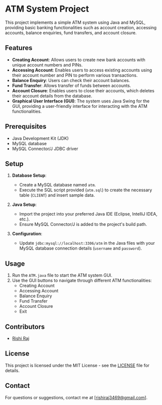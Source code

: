 # ATM System Project

This project implements a simple ATM system using Java and MySQL, providing basic banking functionalities such as account creation, accessing accounts, balance enquiries, fund transfers, and account closure.

## Features

- **Creating Account**: Allows users to create new bank accounts with unique account numbers and PINs.
- **Accessing Account**: Enables users to access existing accounts using their account number and PIN to perform various transactions.
- **Balance Enquiry**: Users can check their account balances.
- **Fund Transfer**: Allows transfer of funds between accounts.
- **Account Closure**: Enables users to close their accounts, which deletes their account details from the database.
- **Graphical User Interface (GUI)**: The system uses Java Swing for the GUI, providing a user-friendly interface for interacting with the ATM functionalities.

## Prerequisites

- Java Development Kit (JDK)
- MySQL database
- MySQL Connector/J JDBC driver

## Setup

1. **Database Setup**:
   - Create a MySQL database named `atm`.
   - Execute the SQL script provided (`atm.sql`) to create the necessary table (`CLIENT`) and insert sample data.

2. **Java Setup**:
   - Import the project into your preferred Java IDE (Eclipse, IntelliJ IDEA, etc.).
   - Ensure MySQL Connector/J is added to the project's build path.

3. **Configuration**:
   - Update `jdbc:mysql://localhost:3306/atm` in the Java files with your MySQL database connection details (`username` and `password`).

## Usage

1. Run the `ATM.java` file to start the ATM system GUI.
2. Use the GUI buttons to navigate through different ATM functionalities:
   - Creating Account
   - Accessing Account
   - Balance Enquiry
   - Fund Transfer
   - Account Closure
   - Exit

## Contributors

- [Rishi Raj]((https://github.com/Rishi9508))

## License

This project is licensed under the MIT License - see the [LICENSE](./LICENSE) file for details.

## Contact

For questions or suggestions, contact me at [rishiraj3469@gmail.com].
